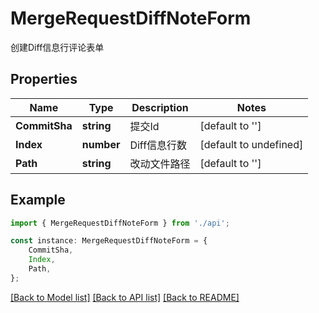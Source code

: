 # MergeRequestDiffNoteForm

创建Diff信息行评论表单

## Properties

Name | Type | Description | Notes
------------ | ------------- | ------------- | -------------
**CommitSha** | **string** | 提交Id | [default to '']
**Index** | **number** | Diff信息行数 | [default to undefined]
**Path** | **string** | 改动文件路径 | [default to '']

## Example

```typescript
import { MergeRequestDiffNoteForm } from './api';

const instance: MergeRequestDiffNoteForm = {
    CommitSha,
    Index,
    Path,
};
```

[[Back to Model list]](../README.md#documentation-for-models) [[Back to API list]](../README.md#documentation-for-api-endpoints) [[Back to README]](../README.md)
